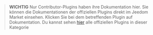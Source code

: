 
>**WICHTIG**
>Nur Contributor-Plugins haben ihre Dokumentation hier. Sie können die Dokumentationen der offiziellen Plugins direkt im Jeedom Market einsehen. Klicken Sie bei dem betreffenden Plugin auf Dokumentation.
>Du kannst sehen [hier](https://market.jeedom.com/index.php?v=d&p=market&type=plugin&categorie=i18n) alle offiziellen Plugins in dieser Kategorie


